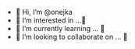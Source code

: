 - 👋 Hi, I’m @onejka
- 👀 I’m interested in ...💞️
- 🌱 I’m currently learning ... 💞️
- 💞️ I’m looking to collaborate on ... 💞️
